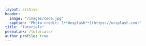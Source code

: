```yaml
---
layout: archive
header:
  image: "/images/code.jpg"
  caption: "Photo credit: [**Unsplash**](https://unsplash.com)"
title: "Tutorials"
permalink: /tutorials/
author_profile: true
---
```


